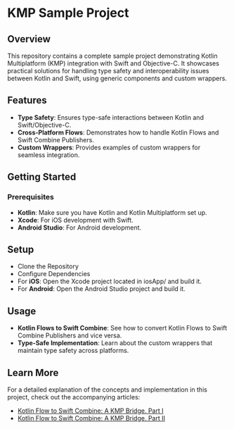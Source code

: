 # KMP Sample Project

## Overview

This repository contains a complete sample project demonstrating Kotlin Multiplatform (KMP) integration with Swift and Objective-C. It showcases practical solutions for handling type safety and interoperability issues between Kotlin and Swift, using generic components and custom wrappers.

## Features

- **Type Safety**: Ensures type-safe interactions between Kotlin and Swift/Objective-C.
- **Cross-Platform Flows**: Demonstrates how to handle Kotlin Flows and Swift Combine Publishers.
- **Custom Wrappers**: Provides examples of custom wrappers for seamless integration.

## Getting Started

### Prerequisites

- **Kotlin**: Make sure you have Kotlin and Kotlin Multiplatform set up.
- **Xcode**: For iOS development with Swift.
- **Android Studio**: For Android development.

## Setup

- Clone the Repository
- Configure Dependencies
- For **iOS**: Open the Xcode project located in iosApp/ and build it.
- For **Android**: Open the Android Studio project and build it.

## Usage

- **Kotlin Flows to Swift Combine**: See how to convert Kotlin Flows to Swift Combine Publishers and vice versa.
- **Type-Safe Implementation**: Learn about the custom wrappers that maintain type safety across platforms.

## Learn More

For a detailed explanation of the concepts and implementation in this project, check out the accompanying articles:
- [Kotlin Flow to Swift Combine: A KMP Bridge. Part I](https://medium.com/snapp-mobile/kotlin-flow-to-swift-combine-a-kmp-bridge-part-i-6332bbfcad5d)
- [Kotlin Flow to Swift Combine: A KMP Bridge. Part II](https://medium.com/snapp-mobile/kotlin-flow-to-swift-combine-a-kmp-bridge-part-ii-bf3ecdd3767f)